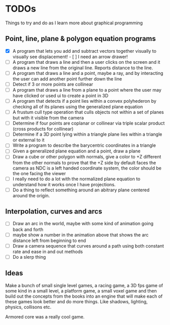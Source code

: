 # TODOs

Things to try and do as I learn more about graphical programming

## Point, line, plane & polygon equation programs

- [x] A program that lets you add and subtract vectors together visually to visually see displacement!
        - [ ] I need an arrow drawer!
- [ ] A program that draws a line and then a user clicks on the screen and it draws a new line from the original line. Reports distance to the line.
- [ ] A program that draws a line and a point, maybe a ray, and by interacting the user can add another point further down the line
- [ ] Detect if 3 or more points are collinear
- [ ] A program that draws a line from a plane to a point where the user may have clicked or used ui to create a point in 3D
- [ ] A program that detects if a point lies within a convex polyhederon by checking all of its planes using the generalized plane equation
- [ ] A frustum cull type operation that culls objects not within a set of planes but with it visible from the camera
- [ ] Determine if four points are coplanar or collinear via triple scalar product (cross products for collinear)
- [ ] Determine if a 3D point lying within a triangle plane lies within a triangle or external to it
- [ ] Write a program to describe the barycentric coordinates in a triangle
- [ ] Given a generalized plane equation and a point, draw a plane
- [ ] Draw a cube or other polygon with normals, give a color to +Z different from the other normals to
        prove that the +Z side by default faces the camera as NDC is a left handed coordinate system, the color should be the one facing the viewer
- [ ] I really need to do a lot with the normalized plane equation to understand how it works once I have projections.
- [ ] Do a thing to reflect something around an abitrary plane centered around the origin.

## Interpolation, curves and arcs

- [ ] Draw an arc in the world, maybe with some kind of animation going back and forth
- [ ] maybe show a number in the animation above that shows the arc distance left from beginning to end
- [ ] Draw a camera sequence that curves around a path using both constant rate and ease in and out methods
- [ ] Do a slerp thing

## Ideas

Make a bunch of small single level games, a racing game, a 3D fps game of some kind in a small level, a platform game, a small voxel game and then build out the concepts from the books into an engine that will make each of these games look better and do more things. Like shadows, lighting, physics, collisons etc.

Armored core was a really cool game.
